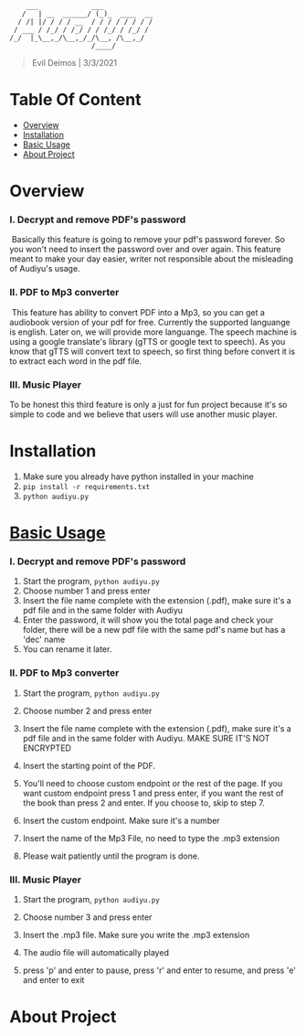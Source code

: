         ___             ___            
       /   | __  ______/ (_)_  ____  __
      / /| |/ / / / __  / / / / / / / /
     / ___ / /_/ / /_/ / / /_/ / /_/ / 
    /_/  |_\__,_/\__,_/_/\__, /\__,_/  
                        /____/
> Evil Deimos | 3/3/2021

# Table Of Content

- [Overview](#overview)
- [Installation](#installation)
- [Basic Usage](#basic-usage)
- [About Project](#about-project)

# Overview

###  **I. Decrypt and remove PDF's password**

​	Basically this feature is going to remove your pdf's password forever. So you won't need to insert the password over and over again. This feature meant to make your day easier, writer not responsible about the misleading of Audiyu's usage.

### **II. PDF to Mp3 converter**

​	This feature has ability to convert PDF into a Mp3, so you can get a audiobook version of your pdf for free. Currently the supported languange is english. Later on, we will provide more languange. The speech machine is using a google translate's library (gTTS or google text to speech). As you know that gTTS will convert text to speech, so first thing before convert it is to extract each word in the pdf file. 

### **III. Music Player**

To be honest this third feature is only a just for fun project because it's so simple to code and we believe that users will use another music player.

# Installation

1. Make sure you already have python installed in your machine
2. `pip install -r requirements.txt`
3. `python audiyu.py`

# [Basic Usage](#basic-usage)

###  **I. Decrypt and remove PDF's password**

1. Start the program, `python audiyu.py`
2. Choose number 1 and press enter
3. Insert the file name complete with the extension (.pdf), make sure it's a pdf file and in the same folder with Audiyu
4. Enter the password, it will show you the total page and check your folder,
      there will be a new pdf file with the same pdf's name but has a 'dec' name
5. You can rename it later.

### **II. PDF to Mp3 converter**

1. Start the program, `python audiyu.py`

2. Choose number 2 and press enter
3. Insert the file name complete with the extension (.pdf), make sure it's a pdf file and in the same folder with Audiyu. MAKE SURE IT'S NOT ENCRYPTED
4. Insert the starting point of the PDF. 
5. You'll need to choose custom endpoint or the rest of the page. If you want custom endpoint press 1 and press enter, if you want the rest of the book than press 2 and enter. If you choose to, skip to step 7.
6. Insert the custom endpoint. Make sure it's a number
7. Insert the name of the Mp3 File, no need to type the .mp3 extension
8. Please wait patiently until the program is done.

### **III. Music Player**

1. Start the program, `python audiyu.py`

2. Choose number 3 and press enter
3. Insert the .mp3 file. Make sure you write the .mp3 extension
4. The audio file will automatically played
5. press 'p' and enter to pause, press 'r' and enter to resume, and press 
    'e' and enter to exit



# About Project